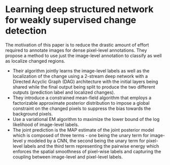 # Learning deep structured network for weakly supervised change detection

The motivation of this paper is to reduce the drastic amount of effort required to annotate images for dense pixel-level annotations. They propose a method to use just the image-level annotation to classify as well as localize changed regions.

- Their algorithm jointly learns the image-level labels as well as the localization of the change using a 2-stream deep network with a Directed Acyclic Graph (DAG) architecture with the initial layers being shared while the final output being split to produce the two different outputs (prediction label and localized changes).
- They introduce a constrained mean-field algorithm that employs a factorizable approximate posterior distribution to impose a global constraint on the changed pixels to suppress the bias towards the background pixels.
- Use a variational EM algorithm to maximize the lower bound of the log likelihood of image-level labels.
- The joint prediction is the MAP estimate of the joint posterior model which is composed of three terms - one being the unary term for image-level y modeled by a CNN, the second being the unary term for pixel-level labels and the third term representing the pairwise energy which enforces the spatial smoothness of pixel-wise labels and capturing the coupling between image-level and pixel-level labels.
